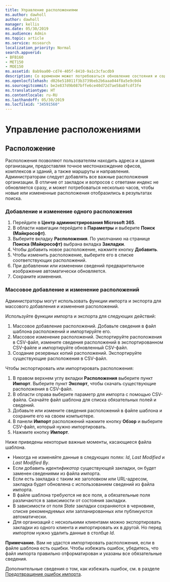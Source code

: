 ```yaml
---
title: Управление расположениями
ms.author: dawholl
author: dawholl
manager: kellis
ms.date: 05/30/2019
ms.audience: Admin
ms.topic: article
ms.service: mssearch
localization_priority: Normal
search.appverid:
- BFB160
- MET150
- MOE150
ms.assetid: 8ab9aa00-cd74-405f-8410-9a1c3cfacdb9
description: Со временем может потребоваться обновление состояния и содержимого расположения, чтобы обеспечить его релевантность. 
ms.openlocfilehash: d026e518011f3b3739beb2b6aaa044f8a5e9c0d4
ms.sourcegitcommit: be2e837d9b087bffe6ce40d72d7ae58a8fcdf3fe
ms.translationtype: HT
ms.contentlocale: ru-RU
ms.lasthandoff: 05/30/2019
ms.locfileid: "34591560"
---
```

# <a name="manage-locations"></a>Управление расположениями

## <a name="location"></a>Расположение
Расположения позволяют пользователям находить адреса и здания организации, предоставляя точное местонахождение офисов, комплексов и зданий, а также маршруты и направления. Администраторам следует добавлять все важные расположения организации. В отличие от закладок и вопросов с ответами индекс не обновляется сразу, и может потребоваться несколько часов, чтобы новые или измененные расположения отобразились в результатах поиска.

### <a name="add-or-edit-a-single-location"></a>Добавление и изменение одного расположения
1. Перейдите в **Центр администрирования Microsoft 365**.
1. В области навигации перейдите в **Параметры** и выберите **Поиск (Майкрософт)**.
1. Выберите вкладку **Расположения**. По умолчанию на странице **Поиска (Майкрософт)** выбрана вкладка **Закладки**.
1. Чтобы добавить новое расположение, нажмите кнопку **Добавить**.
1. Чтобы изменить расположение, выберите его в списке соответствующих расположений.
1. При добавлении или изменении сведений предварительное изображение автоматически обновляется.
1. Сохраните изменения.

### <a name="bulk-add-or-edit-locations"></a>Массовое добавление и изменение расположений
Администраторы могут использовать функции импорта и экспорта для массового добавления и изменения расположений. 

Используйте функции импорта и экспорта для следующих действий:
1. Массовое добавление расположений. Добавьте сведения в файл шаблона расположений и импортируйте его. 
1. Массовое изменение расположений. Экспортируйте расположения в CSV-файл, измените сведения расположений в экспортированном CSV-файле и импортируйте обновленный CSV-файл.
1. Создание резервных копий расположений. Экспортируйте существующие расположения в CSV-файл.

Чтобы экспортировать или импортировать расположения:
1. В правом верхнем углу вкладки **Расположения** выберите пункт **Импорт**.
Выберите пункт **Экспорт**, чтобы скачать существующие расположения в CSV-файл.
1. В области справа выберите параметр для импорта с помощью CSV-файла. Скачайте файл шаблона для списка обязательных полей и сведений.
1. Добавьте или измените сведения расположений в файле шаблона и сохраните его на своем компьютере. 
1. В панели **Импорт** расположений нажмите кнопку **Обзор** и выберите CSV-файл, который нужно импортировать.
1. Нажмите кнопку **Импорт**.

Ниже приведены некоторые важные моменты, касающиеся файла шаблона.
- Никогда не изменяйте данные в следующих полях: *Id*, *Last Modified* и *Last Modified By*.
- Если добавить *идентификатор* существующей закладки, он будет заменен сведениями из файла импорта.
- Если есть закладка с таким же заголовком или URL-адресом, закладка будет обновлена с использованием сведений из файла импорта.
- В файле шаблона требуются не все поля, а обязательные поля различаются в зависимости от состояния закладки.
- В зависимости от поля *State* закладки сохраняются в черновике, списке рекомендуемых или запланированных или публикуются автоматически.
- Для организаций с несколькими клиентами можно экспортировать закладки из одного клиента и импортировать их в другой. Но перед импортом нужно удалить данные в столбце *Id*.

**Примечание.** Вам не удастся импортировать расположения, если в файле шаблона есть ошибки. Чтобы избежать ошибок, убедитесь, что файл импорта правильно отформатирован и указаны все обязательные сведения. 

Дополнительные сведения о том, как избежать ошибок, см. в разделе [Предотвращение ошибок импорта](manage-bookmarks.md#prevent-import-errors).
